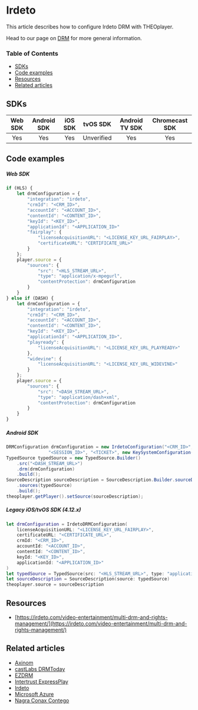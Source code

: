 # Irdeto

This article describes how to configure Irdeto DRM with THEOplayer.

Head to our page on [DRM](../../how-to-guides/04-drm/00-introduction.md) for more general information.

### Table of Contents

- [SDKs](#sdks)
- [Code examples](#code-examples)
- [Resources](#resources)
- [Related articles](#related-articles)

## SDKs

| Web SDK | Android SDK | iOS SDK |  tvOS SDK  | Android TV SDK | Chromecast SDK |
| :-----: | :---------: | :-----: | :--------: | :------------: | :------------: |
|   Yes   |     Yes     |   Yes   | Unverified |      Yes       |      Yes       |

## Code examples

##### Web SDK

```js
if (HLS) {
    let drmConfiguration = {
        "integration": "irdeto",
        "crmId": "<CRM_ID>",
        "accountId": "<ACCOUNT_ID>",
        "contentId": "<CONTENT_ID>",
        "keyId": "<KEY_ID>",
        "applicationId": "<APPLICATION_ID>"
        "fairplay": {
            "licenseAcquisitionURL": "<LICENSE_KEY_URL_FAIRPLAY>",
            "certificateURL": "CERTIFICATE_URL>"
        }
    };
    player.source = {
        "sources": {
            "src": "<HLS_STREAM_URL>",
            "type": "application/x-mpegurl",
            "contentProtection": drmConfiguration
        }
    }
} else if (DASH) {
    let drmConfiguration = {
        "integration": "irdeto",
        "crmId": "<CRM_ID>",
        "accountId": "<ACCOUNT_ID>",
        "contentId": "<CONTENT_ID>",
        "keyId": "<KEY_ID>",
        "applicationId": "<APPLICATION_ID>",
        "playready": {
            "licenseAcquisitionURL": "<LICENSE_KEY_URL_PLAYREADY>"
        },
        "widevine": {
            "licenseAcquisitionURL": "<LICENSE_KEY_URL_WIDEVINE>"
        }
    };
    player.source = {
        "sources": {
            "src": "<DASH_STREAM_URL>",
            "type": "application/dash+xml",
            "contentProtection": drmConfiguration
        }
    }
}
```

##### Android SDK

```java
DRMConfiguration drmConfiguration = new IrdetoConfiguration("<CRM_ID>", "<ACCOUNT_ID>", "<CONTENT_ID>",
                "<SESSION_ID>", "<TICKET>", new KeySystemConfiguration("<LICENSE_KEY_URL_WIDEVINE"));
TypedSource typedSource = new TypedSource.Builder()
    .src("<DASH_STREAM_URL>")
    .drm(drmConfiguration)
    .build();
SourceDescription sourceDescription = SourceDescription.Builder.sourceDescription()
    .sources(typedSource)
    .build();
theoplayer.getPlayer().setSource(sourceDescription);
```

##### Legacy iOS/tvOS SDK (4.12.x)

```swift
let drmConfiguration = IrdetoDRMConfiguration(
    licenseAcquisitionURL: "<LICENSE_KEY_URL_FAIRPLAY>",
    certificateURL: "<CERTIFICATE_URL>",
    crmId: "<CRM_ID>",
    accountId: "<ACCOUNT_ID>",
    contentId: "<CONTENT_ID>",
    keyId: "<KEY_ID>",
    applicationId: "<APPLICATION_ID>"
)
let typedSource = TypedSource(src: "<HLS_STREAM_URL>", type: "application/x-mpegurl", drm: drmConfiguration)
let sourceDescription = SourceDescription(source: typedSource)
theoplayer.source = sourceDescription
```

## Resources

- [https://irdeto.com/video-entertainment/multi-drm-and-rights-management/](https://irdeto.com/video-entertainment/multi-drm-and-rights-management/)

## Related articles

- [Axinom](02-axinom.md)
- [castLabs DRMToday](02-castlabs-drmtoday/00-introduction.md)
- [EZDRM](04-ezdrm.md)
- [Intertrust ExpressPlay](05-intertrust-expressplay.md)
- [Irdeto](06-irdeto.md)
- [Microsoft Azure](07-microsoft-azure.md)
- [Nagra Conax Contego](08-nagra-conax-contego.md)
